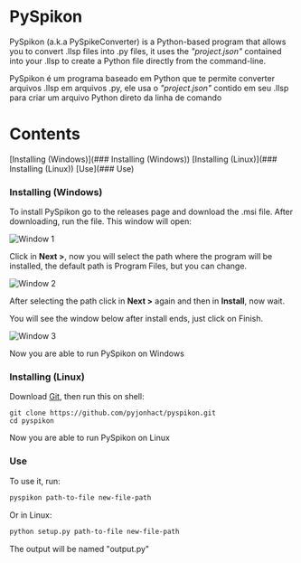 # **PySpikon**
PySpikon (a.k.a PySpikeConverter) is a Python-based program that allows you to convert .llsp files into .py files, it uses the *"project.json"* contained into your .llsp to create a Python file directly from the command-line.


PySpikon é um programa baseado em Python que te permite converter arquivos .llsp em arquivos .py, ele usa o *"project.json"* contido em seu .llsp para criar um arquivo Python direto da linha de comando

# Contents
[Installing (Windows)](### Installing (Windows))
[Installing (Linux)](### Installing (Linux))
[Use](### Use)
### Installing (Windows)

To install PySpikon go to the releases page and download the .msi file. After downloading, run the file. This window will open:

![Window 1](https://i.imgur.com/9IGfJOA.png)

Click in **Next >**, now you will select the path where the program will be installed, the default path is Program Files, but you can change.

![Window 2](https://i.imgur.com/FFTkBXO.png)

After selecting the path click in **Next >** again and then in **Install**, now wait.

You will see the window below after install ends, just click on Finish.

![Window 3](https://i.imgur.com/gYEgGZG.png)

Now you are able to run PySpikon on Windows

### Installing (Linux)

Download [Git](https://git-scm.com/downloads), then run this on shell:
```
git clone https://github.com/pyjonhact/pyspikon.git
cd pyspikon
```
Now you are able to run PySpikon on Linux

### Use
To use it, run:
```bash
pyspikon path-to-file new-file-path
```
Or in Linux:
```bash
python setup.py path-to-file new-file-path
```
The output will be named "output.py"

